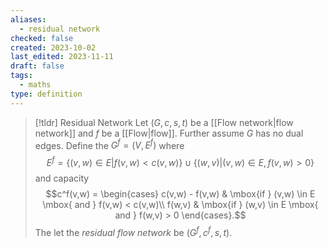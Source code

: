 ```yaml
---
aliases:
  - residual network
checked: false
created: 2023-10-02
last_edited: 2023-11-11
draft: false
tags:
  - maths
type: definition
---
```

>[!tldr] Residual Network
>Let $(G, c, s, t)$ be a [[Flow network|flow network]] and $f$ be a [[Flow|flow]]. Further assume $G$ has no dual edges. Define the $G^f = (V,E^f)$ where
>$$E^f = \{(v,w) \in E \vert f(v,w) < c(v,w)\} \cup \{(w,v) \vert (v,w) \in E, f(v,w) > 0\}$$
>and capacity
>$$c^f(v,w) = \begin{cases} c(v,w) - f(v,w) & \mbox{if } (v,w) \in E \mbox{ and } f(v,w) < c(v,w)\\ f(w,v) & \mbox{if } (w,v) \in E \mbox{ and } f(w,v) > 0 \end{cases}.$$
>The let the *residual flow network* be $(G^f, c^f, s, t)$.

